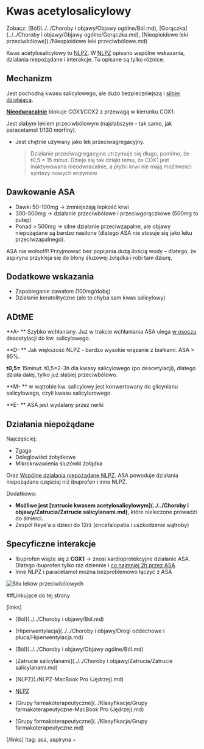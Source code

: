 # Kwas acetylosalicylowy

Zobacz: [Ból](../../Choroby i objawy/Objawy ogólne/Ból.md), [Gorączka](../../Choroby i objawy/Objawy ogólne/Gorączka.md), [Nieopioidowe leki przeciwbólowe](./Nieopioidowe leki przeciwbólowe.md)



Kwas acetylosalicylowy to [NLPZ](./NLPZ.md). W [NLPZ](./NLPZ.md) opisano wspólne wskazania, działania niepożądane i interakcje. Tu opisane są tylko różnice.



## Mechanizm

Jest pochodną kwasu salicylowego, ale dużo bezpieczniejszą i <u>silniej działającą</u>.

**<u>Nieodwracalnie</u>** blokuje COX1/COX2 z przewagą w kierunku COX1.

Jest słabym lekiem przeciwbólowym (najsłabszym - tak samo, jak paracetamol 1/130 morfiny).

- Jest chętnie używany jako lek przeciwagregacyjny. 

  > Działanie przeciwagregacyjne utrzymuje się długo, pomimo, że t0,5 = 15 minut. Dzieje się tak dzięki temu, że COX1 jest inaktywowana nieodwracalnie, a płytki krwi nie mają możliwości syntezy nowych enzymów.




## Dawkowanie ASA

- Dawki 50-100mg → zmniejszają lepkość krwi
- 300-500mg → działanie przeciwbólowe i przeciwgorączkowe (500mg to pułap)
- Ponad > 500mg → silne działanie przeciwzapalne, ale objawy niepożądane są bardzo nasilone (dlatego ASA nie stosuje się jako leku przeciwzapalnego).



ASA nie wolno!!!! Przyjmować bez popijania dużą ilością wody – dlatego, że aspiryna przykleja się do błony śluzowej żołądka i robi tam dziurę.




## Dodatkowe wskazania

- Zapobieganie zawałom (100mg/dobę)
- Działanie keratolityczne (ale to chyba sam kwas salicylowy)





## ADtME

**A- ** Szybko wchłaniany. Już w trakcie wchłaniania ASA ulega <u>w osoczu</u> deacetylacji do kw. salicylowego.

**D- ** Jak większość NLPZ - bardzo wysokie wiązanie z białkami. ASA > 95%.

**t0,5=** 15minut. t0,5=2-3h dla kwasy salicylowego (po deacetylacji), dlatego działa dalej, tylko już słabiej przeciwbólowo.

**M- ** w wątrobie kw. salicylowy jest konwertowany do glicynianu salicylowego, czyli kwasu salicylurowego.

**E- ** ASA jest wydalany przez nerki



## Działania niepożądane

Najczęściej:

- Zgaga
- Doleglowiści żołądkowe
- Mikrokrwawienia śluzówki żołądka

Oraz [Wspólne działania niepożądane NLPZ](./NLPZ.md). ASA powoduje działania niepożądane częściej niż ibuprofen i inne NLPZ.

Dodatkowo:

- **Możliwe jest [zatrucie kwasem acetylosalicylowym](../../Choroby i objawy/Zatrucia/Zatrucie salicylanami.md)**, które nieleczone prowadzi do śmierci.
- Zespół Reye'a u dzieci do 12rż (encefalopatia i uszkodzenie wątroby)





## Specyficzne interakcje

- Ibuprofen wiąże się z **COX1** → znosi kardioprotekcyjne działanie ASA. Dlatego ibuprofen tylko raz dziennie i <u>co najmniej 2h przez ASA</u>
- Inne NLPZ i paracetamol można bezproblemowo łączyć z ASA




![Siła leków przeciwbólowych](img/pain-drugs-scale.gif)



##Linkujące do tej strony

[links]

- [Ból](../../Choroby i objawy/Ból.md)

- [Hiperwentylacja](../../Choroby i objawy/Drogi oddechowe i płuca/Hiperwentylacja.md)

- [Ból](../../Choroby i objawy/Objawy ogólne/Ból.md)

- [Zatrucie salicylanami](../../Choroby i objawy/Zatrucia/Zatrucie salicylanami.md)

- [NLPZ](./NLPZ-MacBook Pro (Jędrzej).md)

- [NLPZ](./NLPZ.md)

- [Grupy farmakoterapeutyczne](../Klasyfikacje/Grupy farmakoterapeutyczne-MacBook Pro (Jędrzej).md)

- [Grupy farmakoterapeutyczne](../Klasyfikacje/Grupy farmakoterapeutyczne.md)


[/links]
!tag: asa, aspiryna
~











